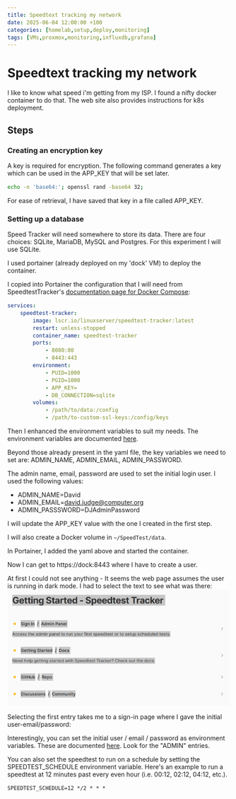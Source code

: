 ```yaml
---
title: Speedtext tracking my network
date: 2025-06-04 12:00:00 +100
categories: [homelab,setup,deploy,monitoring]
tags: [VMs,proxmox,monitoring,influxdb,grafana]
---
```



# Speedtext tracking my network

I like to know what speed i'm getting from my ISP.  I found a nifty docker container to do that.  The web site also provides instructions for k8s deployment.


## Steps


### Creating an encryption key
A key is required for encryption.  The following command generates a key which can be used in the APP_KEY that will be set later.

```bash
echo -n 'base64:'; openssl rand -base64 32;
```

For ease of retrieval, I have saved that key in a file called APP_KEY.

### Setting up a database
Speed Tracker will need somewhere to store its data.  There are four choices: SQLite, MariaDB, MySQL and Postgres.  For this experiment I will use SQLite.

I used portainer (already deployed on my 'dock' VM) to deploy the container.

I copied into Portainer the configuration that I will need from SpeedtestTracker's  [documentation page for Docker Compose](https://docs.speedtest-tracker.dev/getting-started/installation/using-docker-compose):
```yaml
services:
    speedtest-tracker:
        image: lscr.io/linuxserver/speedtest-tracker:latest
        restart: unless-stopped
        container_name: speedtest-tracker
        ports:
            - 8080:80
            - 8443:443
        environment:
            - PUID=1000
            - PGID=1000
            - APP_KEY=
            - DB_CONNECTION=sqlite
        volumes:
            - /path/to/data:/config
            - /path/to-custom-ssl-keys:/config/keys
```

Then I enhanced the environment variables to suit my needs.  The environment variables are documented [here](https://docs.speedtest-tracker.dev/getting-started/environment-variables).

Beyond those already present in the yaml file, the key variables we need to set are: ADMIN_NAME, ADMIN_EMAIL, ADMIN_PASSWORD.

The admin name, email, password are used to set the initial login user.  I used the following values:
- ADMIN_NAME=David
- ADMIN_EMAIL=david.judge@computer.org
- ADMIN_PASSSWORD=DJAdminPassword

I will update the APP_KEY value with the one I created in the first step.

I will also create a Docker volume in `~/SpeedTest/data`.

In Portainer, I added the yaml above and started the container.

Now I can get to https://dock:8443 where I have to create a user.

At first I could not see anything - It seems the web page assumes the user is running in dark mode.  I had to select the text to see what was there:
![Alt](/assets/images//SpeedTracker_Start_page.png)

Selecting the first entry takes me to a sign-in page where I gave the initial user-email/password:

Interestingly, you can set the initial user / email / password as environment variables.  These are documented [here](https://docs.speedtest-tracker.dev/getting-started/environment-variables).  Look for the "ADMIN" entries.

You can also set the speedtest to run on a schedule by setting the SPEEDTEST_SCHEDULE environment variable.  Here's an example to run a speedtest at 12 minutes past every even hour (i.e. 00:12, 02:12, 04:12, etc.).
```
SPEEDTEST_SCHEDULE=12 */2 * * *
```


